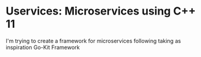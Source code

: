 # Uservices: Microservices using C++ 11 
I'm trying to create a framework for microservices following taking as inspiration Go-Kit Framework
